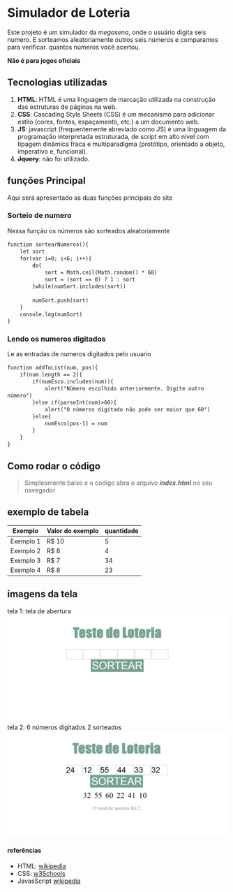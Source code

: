 # Simulador de Loteria

Este projeto é um simulador da *megasena*, onde o usuário digita seis numero.
E sorteamos aleatoriamente outros seis números e comparamos para verificar.
quantos números você acertou.

**Não é para jogos oficiais**

## Tecnologias utilizadas
1. **HTML**: HTML é uma linguagem de marcação utilizada na construção das estruturas de páginas na web.
2. **CSS**: Cascading Style Sheets (CSS) é um mecanismo para adicionar estilo (cores, fontes, espaçamento, etc.) a um documento web.
3. **JS**: javascript (frequentemente abreviado como JS) é uma linguagem da programação interpretada estruturada, de script em alto nível com tipagem dinâmica fraca e multiparadigma (protótipo, orientado a objeto, imperativo e, funcional).
4. ~~**Jquery**~~: não foi utilizado.

## funções Principal
Aqui será apresentado as duas funções principais do site

### Sorteio de numero
Nessa função os números são sorteados aleatoriamente
```
function sortearNumeros(){
    let sort
    for(var i=0; i<6; i++){
        do{
            sort = Math.ceil(Math.random() * 60)
            sort = (sort == 0) ? 1 : sort
        }while(numSort.includes(sort))

        numSort.push(sort)
    }
    console.log(numSort)
}
```
### Lendo os numeros digitados
Le as entradas de numeros digitados pelo usuario
```
function addToList(num, pos){
    if(num.length == 2){
        if(numEsco.includes(num)){
            alert("Número escolhido anteriormente. Digite outro número")
        }else if(parseInt(num)>60){
            alert("O números digitado não pode ser maior que 60")
        }else{
            numEsco[pos-1] = num
        }
    }
}
```

## Como rodar o código
> Simplesmente baixe e o codigo abra o arquivo
**_index.html_** no seu navegador

## exemplo de tabela
Exemplo   | Valor do exemplo | quantidade
----------|------------------|-----------
Exemplo 1 | R$ 10            | 5
Exemplo 2 | R$ 8             | 4
Exemplo 3 | R$ 7             | 34
Exemplo 4 | R$ 8             | 23

## imagens da tela
tela 1: tela de abertura
![tela 1](/imagens/tela1.png)
tela 2: 6 números digitados 2 sorteados
![](/imagens/tela2.png)
#### referências
* HTML: [wikipedia](https://pt.wikipedia.org/wiki/HTML)
* CSS: [w3Schools](https://www.w3schools.com/css/)
* JavasScript [wikipedia](https://pt.wikipedia.org/wiki/JavasScript)
